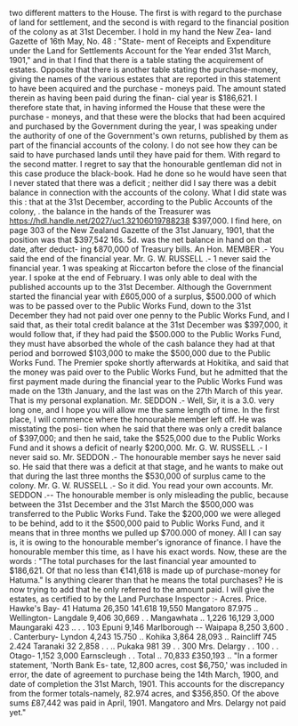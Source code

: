 two different matters to the House. The first is with regard to the purchase of land for settlement, and the second is with regard to the financial position of the colony as at 31st December. I hold in my hand the New Zea- land Gazette of 16th May, No. 48 : "State- ment of Receipts and Expenditure under the Land for Settlements Account for the Year ended 31st March, 1901," and in that I find that there is a table stating the acquirement of estates. Opposite that there is another table stating the purchase-money, giving the names of the various estates that are reported in this statement to have been acquired and the purchase - moneys paid. The amount stated therein as having been paid during the finan- cial year is $186,621. I therefore state that, in having informed the House that these were the purchase - moneys, and that these were the blocks that had been acquired and purchased by the Government during the year, I was speaking under the authority of one of the Government's own returns, published by them as part of the financial accounts of the colony. I do not see how they can be said to have purchased lands until they have paid for them. With regard to the second matter. I regret to say that the honourable gentleman did not in this case produce the black-book. Had he done so he would have seen that I never stated that there was a deficit ; neither did I say there was a debit balance in connection with the accounts of the colony. What I did state was this : that at the 31st December, according to the Public Accounts of the colony, . the balance in the hands of the Treasurer was https://hdl.handle.net/2027/uc1.32106019788238 $397,000. I find here, on page 303 of the New Zealand Gazette of the 31st January, 1901, that the position was that $397,542 16s. 5d. was the net balance in hand on that date, after deduct- ing ₺870,000 of Treasury bills. An Hon. MEMBER .- You said the end of the financial year. Mr. G. W. RUSSELL .- 1 never said the financial year. 1 was speaking at Riccarton before the close of the financial year. I spoke at the end of February. I was only able to deal with the published accounts up to the 31st December. Although the Government started the financial year with £605,000 of a surplus, $500.000 of which was to be passed over to the Public Works Fund, down to the 31st December they had not paid over one penny to the Public Works Fund, and I said that, as their total credit balance at the 31st December was $397,000, it would follow that, if they had paid the $500.000 to the Public Works Fund, they must have absorbed the whole of the cash balance they had at that period and borrowed $103,000 to make the $500,000 due to the Public Works Fund. The Premier spoke shortly afterwards at Hokitika, and said that the money was paid over to the Public Works Fund, but he admitted that the first payment made during the financial year to the Public Works Fund was made on the 13th January, and the last was on the 27th March of this year. That is my personal explanation. Mr. SEDDON .- Well, Sir, it is a 3.0. very long one, and I hope you will allow me the same length of time. In the first place, I will commence where the honourable member left off. He was misstating the posi- tion when he said that there was only a credit balance of $397,000; and then he said, take the $525,000 due to the Public Works Fund and it shows a deficit of nearly $200,000. Mr. G. W. RUSSELL .- I never said so. Mr. SEDDON .- The honourable member says he never said so. He said that there was a deficit at that stage, and he wants to make out that during the last three months the $530,000 of surplus came to the colony. Mr. G. W. RUSSELL .- So it did. You read your own accounts. Mr. SEDDON .-- The honourable member is only misleading the public, because between the 31st December and the 31st March the $500,000 was transferred to the Public Works Fund. Take the $200,000 we were alleged to be behind, add to it the $500,000 paid to Public Works Fund, and it means that in three months we pulled up $700.000 of money. All I can say is, it is owing to the honourable member's ignorance of finance. I have the honourable member this time, as I have his exact words. Now, these are the words : "The total purchases for the last financial year amounted to $186,621. Of that no less than €141,618 is made up of purchase-money for Hatuma." Is anything clearer than that he means the total purchases? He is now trying to add that he only referred to the amount paid. I will give the estates, as certified to by the Land Purchase Inspector :- Acres. Price. Hawke's Bay- 41 Hatuma 26,350 141.618 19,550 Mangatoro 87.975 .. Wellington- Langdale 9,406 30,669 . . Mangawhata .. 1,226 16,129 3,000 Maungaraki 423 .. . . 103 Epuni 9,146 Marlborough -- Waipapa 8,250 3,600 . . Canterbury- Lyndon 4,243 15.750 .. Kohika 3,864 28,093 .. Raincliff 745 2.424 Taranaki 32 2,858 . . .. Pukaka 981 39 . . 300 Mrs. Delargy . . 100 . . Otago- 1,152 3,000 Earnscleugh . . Total .. 70,833 £350,193 .. "In a former statement, 'North Bank Es- tate, 12,800 acres, cost $6,750,' was included in error, the date of agreement to purchase being the 14th March, 1900, and date of completion the 31st March, 1901. This accounts for the discrepancy from the former totals-namely, 82.974 acres, and $356,850. Of the above sums £87,442 was paid in April, 1901. Mangatoro and Mrs. Delargy not paid yet." 
